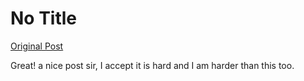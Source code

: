 # No Title

[Original Post](https://discourse.onlinedegree.iitm.ac.in/t/168476/14)

<p>Great! a nice post sir, I accept it is hard and I am harder than this too.</p>